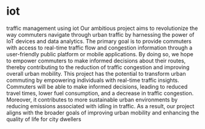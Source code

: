 # iot
traffic management using iot
Our ambitious project aims to revolutionize the way commuters navigate through urban traffic by harnessing the power of IoT devices and data analytics. The primary goal is to provide commuters with access to real-time traffic flow and congestion information through a user-friendly public platform or mobile applications. By doing so, we hope to empower commuters to make informed decisions about their routes, thereby contributing to the reduction of traffic congestion and improving overall urban mobility.
This project has the potential to transform urban commuting by empowering individuals with real-time traffic insights. Commuters will be able to make informed decisions, leading to reduced travel times, lower fuel consumption, and a decrease in traffic congestion. Moreover, it contributes to more sustainable urban environments by reducing emissions associated with idling in traffic. As a result, our project aligns with the broader goals of improving urban mobility and enhancing the quality of life for city dwellers
